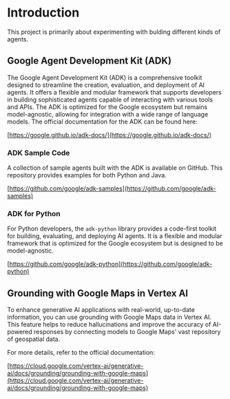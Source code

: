 # Introduction

This project is primarily about experimenting with bulding different kinds of agents.

## Google Agent Development Kit (ADK)

The Google Agent Development Kit (ADK) is a comprehensive toolkit designed to streamline the creation, evaluation, and deployment of AI agents. It offers a flexible and modular framework that supports developers in building sophisticated agents capable of interacting with various tools and APIs. The ADK is optimized for the Google ecosystem but remains model-agnostic, allowing for integration with a wide range of language models.
The official documentation for the ADK can be found here:

[https://google.github.io/adk-docs/](https://google.github.io/adk-docs/)

### ADK Sample Code

A collection of sample agents built with the ADK is available on GitHub. This repository provides examples for both Python and Java.

[https://github.com/google/adk-samples](https://github.com/google/adk-samples)

### ADK for Python

For Python developers, the `adk-python` library provides a code-first toolkit for building, evaluating, and deploying AI agents. It is a flexible and modular framework that is optimized for the Google ecosystem but is designed to be model-agnostic.

[https://github.com/google/adk-python](https://github.com/google/adk-python)

## Grounding with Google Maps in Vertex AI

To enhance generative AI applications with real-world, up-to-date information, you can use grounding with Google Maps data in Vertex AI. This feature helps to reduce hallucinations and improve the accuracy of AI-powered responses by connecting models to Google Maps' vast repository of geospatial data.

For more details, refer to the official documentation:

[https://cloud.google.com/vertex-ai/generative-ai/docs/grounding/grounding-with-google-maps](https://cloud.google.com/vertex-ai/generative-ai/docs/grounding/grounding-with-google-maps)
